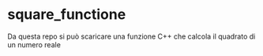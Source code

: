 # square_functione
Da questa repo si può scaricare una funzione C++ che calcola il quadrato di un numero reale
